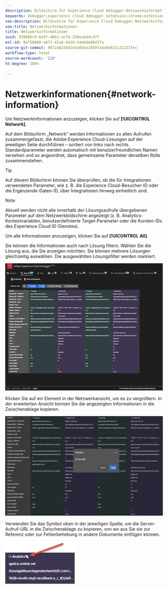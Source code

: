 ```yaml
---
description: Bildschirm für Experience Cloud Debugger-Netzwerkinformationen
keywords: debugger;experience cloud debugger extension;chrome;extension;network;information
seo-description: Bildschirm für Experience Cloud Debugger-Netzwerkinformationen
seo-title: Netzwerkinformationen
title: Netzwerkinformationen
uuid: 839686c9-6e4f-4661-acf6-150ea24dc47f
exl-id: 9a758088-e87f-42a6-8410-24eb84d0d37a
source-git-commit: 8672a623442e5a0daa10597a4a93631131221fec
workflow-type: tm+mt
source-wordcount: '228'
ht-degree: 100%

---
```


# Netzwerkinformationen{#network-information}

Um Netzwerkinformationen anzuzeigen, klicken Sie auf **[!UICONTROL Network]**.

Auf dem Bildschirm „Network“ werden Informationen zu allen Aufrufen zusammengefasst, die Adobe Experience Cloud-Lösungen auf der jeweiligen Seite durchführen – sortiert von links nach rechts. Standardparameter werden automatisch mit benutzerfreundlichen Namen versehen und so angeordnet, dass gemeinsame Parameter derselben Rolle zusammenstehen.

>[!TIP]
>
>Auf diesem Bildschirm können Sie überprüfen, ob die für Integrationen verwendeten Parameter, wie z. B. die Experience Cloud-Besucher-ID oder die Ergänzende-Daten-ID, über Integrationen hinweg einheitlich sind.

>[!NOTE]
>
>Aktuell werden nicht alle innerhalb der Lösungsaufrufe übergebenen Parameter auf dem Netzwerkbildschirm angezeigt (z. B. Analytics-Kontextvariablen, benutzerdefinierte Target-Parameter oder die Kunden-IDs des Experience Cloud ID-Dienstes).

Um alle Informationen anzuzeigen, klicken Sie auf **[!UICONTROL All]**.

Sie können die Informationen auch nach Lösung filtern. Wählen Sie die Lösung aus, die Sie anzeigen möchten. Sie können mehrere Lösungen gleichzeitig auswählen. Die ausgewählten Lösungsfilter werden markiert.

![](assets/network.jpg)

Klicken Sie auf ein Element in der Netzwerkansicht, um es zu vergrößern. In der erweiterten Ansicht können Sie die angezeigten Informationen in die Zwischenablage kopieren.

![](assets/network-jsversion.jpg)

Verwenden Sie das Symbol oben in der jeweiligen Spalte, um die Server-Aufruf-URL in die Zwischenablage zu kopieren, von wo aus Sie sie zur Referenz oder zur Fehlerbehebung in andere Dokumente einfügen können.

![](assets/copy.jpg)
